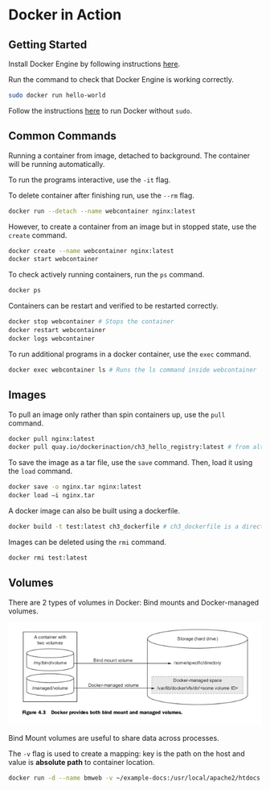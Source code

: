 # Docker in Action

## Getting Started

Install Docker Engine by following instructions [here](https://docs.docker.com/engine/install/ubuntu/).

Run the command to check that Docker Engine is working correctly.

```bash
sudo docker run hello-world
```

Follow the instructions [here](https://www.digitalocean.com/community/tutorials/how-to-install-and-use-docker-on-ubuntu-20-04) to run Docker without `sudo`.

## Common Commands

Running a container from image, detached to background. The container will be running automatically.

To run the programs interactive, use the `-it` flag.

To delete container after finishing run, use the `--rm` flag.

```bash
docker run --detach --name webcontainer nginx:latest
```

However, to create a container from an image but in stopped state, use the `create` command.

```bash
docker create --name webcontainer nginx:latest
docker start webcontainer
```

To check actively running containers, run the `ps` command.

```bash
docker ps
```

Containers can be restart and verified to be restarted correctly.

```bash
docker stop webcontainer # Stops the container
docker restart webcontainer
docker logs webcontainer
```

To run additional programs in a docker container, use the `exec` command.

```bash
docker exec webcontainer ls # Runs the ls command inside webcontainer
```

## Images

To pull an image only rather than spin containers up, use the `pull` command.

```bash
docker pull nginx:latest
docker pull quay.io/dockerinaction/ch3_hello_registry:latest # from alternate sources not from docker hub
```

To save the image as a tar file, use the `save` command. Then, load it using the `load` command.

```bash
docker save -o nginx.tar nginx:latest
docker load –i nginx.tar
```

A docker image can also be built using a dockerfile.

```bash
docker build -t test:latest ch3_dockerfile # ch3_dockerfile is a directory containing the Dockerfile
```

Images can be deleted using the `rmi` command.

```bash
docker rmi test:latest
```

## Volumes

There are 2 types of volumes in Docker: Bind mounts and Docker-managed volumes.

![alt text](image.png)

Bind Mount volumes are useful to share data across processes.

The `-v` flag is used to create a mapping: key is the path on the host and value is **absolute path** to container location.

```bash
docker run -d --name bmweb -v ~/example-docs:/usr/local/apache2/htdocs -p 80:80 httpd:latest
```
